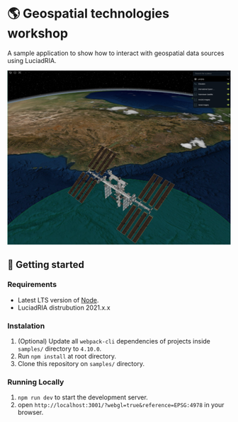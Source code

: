 # 🌎 Geospatial technologies workshop  

A sample application to show how to interact with geospatial data sources using LuciadRIA.

<img src="thumb.png">

## 🚀 Getting started

### Requirements

- Latest LTS version of [Node](https://nodejs.org/en/download/).
- LuciadRIA distrubution 2021.x.x

### Instalation

1. (Optional) Update all `webpack-cli` dependencies of projects inside `samples/` directory to `4.10.0`.
1. Run `npm install` at root directory.
1. Clone this repository on `samples/` directory.

### Running Locally

1.  `npm run dev` to start the development server.
1.  open `http://localhost:3001/?webgl=true&reference=EPSG:4978` in your browser.
